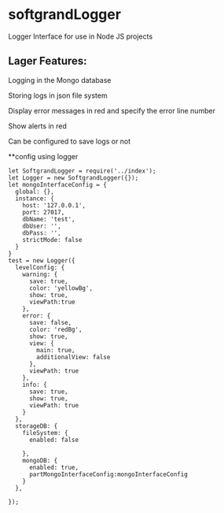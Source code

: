 # softgrandLogger
Logger Interface for use in Node JS projects

## Lager Features:
Logging in the Mongo database

Storing logs in json file system

Display error messages in red and specify the error line number

Show alerts in red

Can be configured to save logs or not

**config using logger
```
let SoftgrandLogger = require('../index');
let Logger = new SoftgrandLogger({});
let mongoInterfaceConfig = {
  global: {},
  instance: {
    host: '127.0.0.1',
    port: 27017,
    dbName: 'test',
    dbUser: '',
    dbPass: '',
    strictMode: false
  }
}
test = new Logger({
  levelConfig: {
    warning: {
      save: true,
      color: 'yellowBg',
      show: true,
      viewPath:true
    },
    error: {
      save: false,
      color: 'redBg',
      show: true,
      view: {
        main: true,
        additionalView: false
      },
      viewPath: true
    },
    info: {
      save: true,
      show: true,
      viewPath: true
    }
  },
  storageDB: {
    fileSystem: {
      enabled: false

    },
    mongoDB: {
      enabled: true,
      partMongoInterfaceConfig:mongoInterfaceConfig
    }
  },
  
});
```
